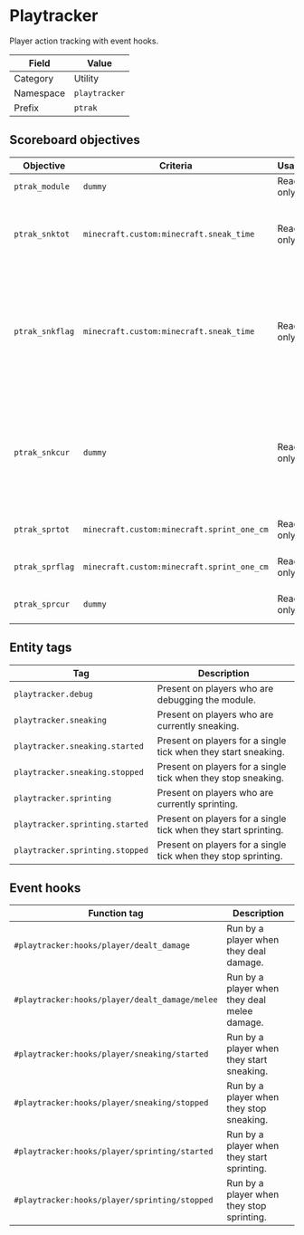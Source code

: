 # Playtracker
Player action tracking with event hooks.

Field           | Value
--------------- | -----
Category        | Utility
Namespace       | `playtracker`
Prefix          | `ptrak`

## Scoreboard objectives
Objective       | Criteria                                      | Usage     | Description
--------------- | --------------------------------------------- | --------- | -----------
`ptrak_module`  | `dummy`                                       | Read-only | Reserved for SMF.
`ptrak_snktot`  | `minecraft.custom:minecraft.sneak_time`       | Read-only | The total number of ticks the player has snuck for. A perfect mirror of `minecraft.sneak_time` since instantiation.
`ptrak_snkflag` | `minecraft.custom:minecraft.sneak_time`       | Read-only | Shadows `minecraft.sneak_time` to produce a transient flag for detecting sneak state each tick. **For internal use only.** Use `ptrak_snkcount` and/or [tags](#entity_tags) appropriately in dependent modules.
`ptrak_snkcur`  | `dummy`                                       | Read-only | The duration in ticks of the player's current (or most recent) sneak. Resets each time the player begins sneaking, and can thus be used to retrieve the duration of the most recent sneak.
`ptrak_sprtot`  | `minecraft.custom:minecraft.sprint_one_cm`    | Read-only | Similar to `ptrak_snktot` but for sprinting.
`ptrak_sprflag` | `minecraft.custom:minecraft.sprint_one_cm`    | Read-only | Similar to `ptrak_snkflag` but for sprinting.
`ptrak_sprcur`  | `dummy`                                       | Read-only | Similar to `ptrak_snkcur` but for sprinting.

## Entity tags
Tag                             | Description
------------------------------- | -----------
`playtracker.debug`             | Present on players who are debugging the module.
`playtracker.sneaking`          | Present on players who are currently sneaking.
`playtracker.sneaking.started`  | Present on players for a single tick when they start sneaking.
`playtracker.sneaking.stopped`  | Present on players for a single tick when they stop sneaking.
`playtracker.sprinting`         | Present on players who are currently sprinting.
`playtracker.sprinting.started` | Present on players for a single tick when they start sprinting.
`playtracker.sprinting.stopped` | Present on players for a single tick when they stop sprinting.

## Event hooks
Function tag                                    | Description
----------------------------------------------- | -----------
`#playtracker:hooks/player/dealt_damage`        | Run by a player when they deal damage.
`#playtracker:hooks/player/dealt_damage/melee`  | Run by a player when they deal melee damage.
`#playtracker:hooks/player/sneaking/started`    | Run by a player when they start sneaking.
`#playtracker:hooks/player/sneaking/stopped`    | Run by a player when they stop sneaking.
`#playtracker:hooks/player/sprinting/started`   | Run by a player when they start sprinting.
`#playtracker:hooks/player/sprinting/stopped`   | Run by a player when they stop sprinting.
